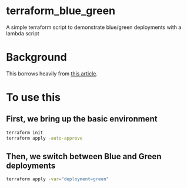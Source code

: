 # terraform_blue_green
A simple terraform script to demonstrate blue/green deployments with a lambda script

# Background 
This borrows heavily from [this article](https://learn.hashicorp.com/terraform/aws/lambda-api-gateway).

# To use this

## First, we bring up the basic environment
```bash
terraform init
terraform apply -auto-approve
``` 
## Then, we switch between Blue and Green deployments
```bash
terraform apply -var="deployment=green"
```
